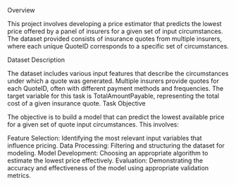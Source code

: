 Overview

This project involves developing a price estimator that predicts the lowest price offered by a panel of insurers for a given set of input circumstances. The dataset provided consists of insurance quotes from multiple insurers, where each unique QuoteID corresponds to a specific set of circumstances.

Dataset Description

The dataset includes various input features that describe the circumstances under which a quote was generated.
Multiple insurers provide quotes for each QuoteID, often with different payment methods and frequencies.
The target variable for this task is TotalAmountPayable, representing the total cost of a given insurance quote.
Task Objective

The objective is to build a model that can predict the lowest available price for a given set of quote input circumstances. This involves:

Feature Selection: Identifying the most relevant input variables that influence pricing.
Data Processing: Filtering and structuring the dataset for modeling.
Model Development: Choosing an appropriate algorithm to estimate the lowest price effectively.
Evaluation: Demonstrating the accuracy and effectiveness of the model using appropriate validation metrics.
